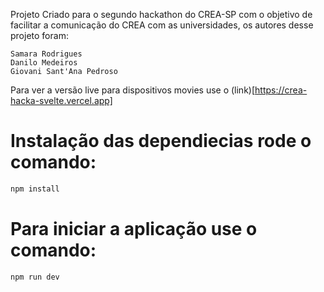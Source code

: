 Projeto Criado para o segundo hackathon do CREA-SP com o objetivo de facilitar a comunicação do CREA com as universidades, os autores desse projeto foram:

    Samara Rodrigues
    Danilo Medeiros
    Giovani Sant'Ana Pedroso

Para ver a versão live para dispositivos movies use o (link)[https://crea-hacka-svelte.vercel.app]

# Instalação das dependiecias rode o comando:

```sh
npm install
```

# Para iniciar a aplicação use o comando:

```sh
npm run dev
```


